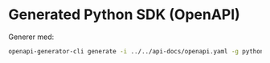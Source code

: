 # Generated Python SDK (OpenAPI)

Generer med:
```bash
openapi-generator-cli generate -i ../../api-docs/openapi.yaml -g python -o ./
```
